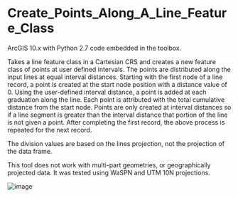 # Create_Points_Along_A_Line_Feature_Class
ArcGIS 10.x with Python 2.7 code embedded in the toolbox.


Takes a line feature class in a Cartesian CRS and creates a new feature class of points at user defined intervals.  The points are distributed along the input lines at equal interval distances.
Starting with the first node of a line record, a point is created at the start node position with a distance value of 0. Using the user-defined interval distance, a point is added at each graduation along the line. Each point is attributed with the total cumulative distance from the start node. Points are only created at interval distances so if a line segment is greater than the interval distance that portion of the line is not given a point. After completing the first record, the above process is repeated for the next record.

The division values are based on the lines projection, not the projection of the data frame.

This tool does not work with multi-part geometries, or geographically projected data. It was tested using WaSPN and UTM 10N projections.

![image](https://user-images.githubusercontent.com/68295520/118010141-96ba5600-b303-11eb-8a66-cffd7e7dcd6a.png)

